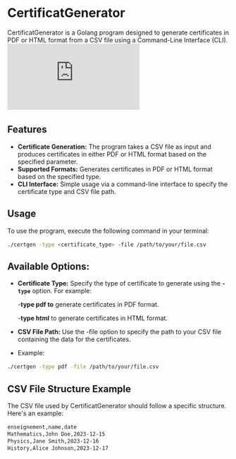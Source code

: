 # CertificatGenerator

CertificatGenerator is a Golang program designed to generate certificates in PDF or HTML format from a CSV file using a Command-Line Interface (CLI).
![This is an image](https://github.com/gildasgatel/CertificateGenerator/blob/master/out/cert_JaneSmith.pdf)


## Features

- **Certificate Generation:** The program takes a CSV file as input and produces certificates in either PDF or HTML format based on the specified parameter.
- **Supported Formats:** Generates certificates in PDF or HTML format based on the specified type.
- **CLI Interface:** Simple usage via a command-line interface to specify the certificate type and CSV file path.

## Usage
To use the program, execute the following command in your terminal:

```bash
./certgen -type <certificate_type> -file /path/to/your/file.csv
```
## Available Options:
- **Certificate Type:** Specify the type of certificate to generate using the **`-type`** option. For example:

  -**type pdf to** generate certificates in PDF format.
  
  -**type html** to generate certificates in HTML format.
- **CSV File Path:** Use the -file option to specify the path to your CSV file containing the data for the certificates.

- Example:

```bash
./certgen -type pdf -file /path/to/your/file.csv
```
## CSV File Structure Example

The CSV file used by CertificatGenerator should follow a specific structure. Here's an example:

```csv
enseignement,name,date
Mathematics,John Doe,2023-12-15
Physics,Jane Smith,2023-12-16
History,Alice Johnson,2023-12-17
